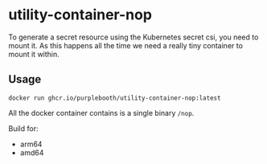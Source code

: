 # utility-container-nop

To generate a secret resource using the Kubernetes secret csi, you need
to mount it. As this happens all the time we need a really tiny
container to mount it within.

## Usage


```shell
docker run ghcr.io/purplebooth/utility-container-nop:latest
```

All the docker container contains is a single binary `/nop`.

Build for:
* arm64
* amd64
